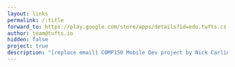```yaml
---
layout: links
permalink: /:title
forward_to: https://play.google.com/store/apps/details?id=edu.tufts.cs.StudentBridge
author: team@tufts.io
hidden: false
project: true
description: "[replace email] COMP150 Mobile Dev project by Nick Carlino and Georgios Papakostas. Source: https://github.com/nicholascarlino/StudentBridge"
---
```

